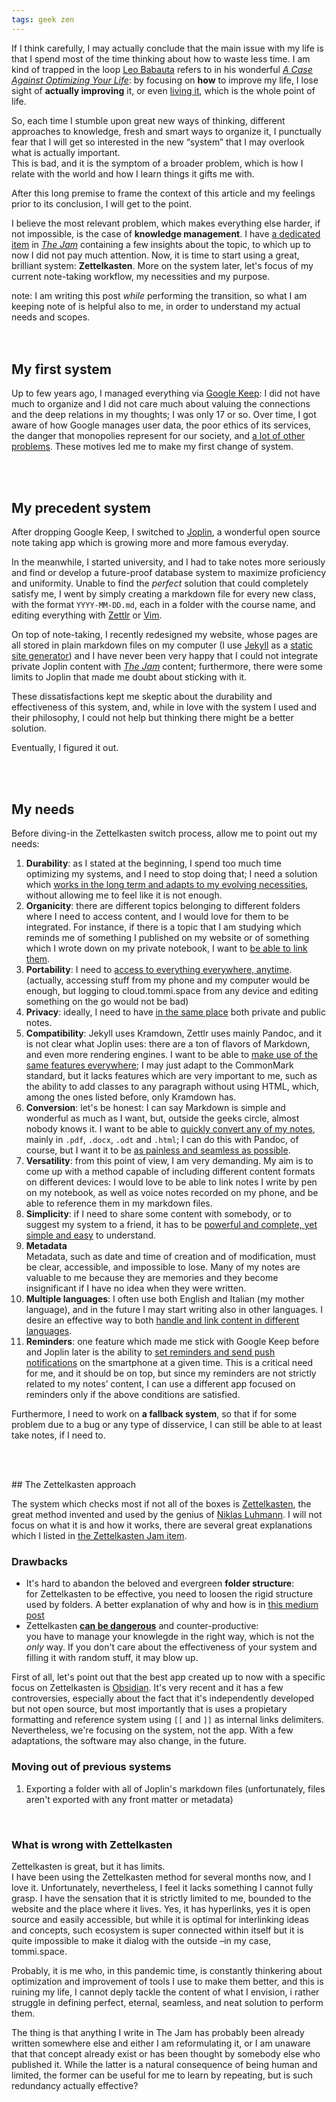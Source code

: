 ```yaml
---
tags: geek zen
---
```

If I think carefully, I may actually conclude that the main issue with my life is that I spend most of the time thinking about how to waste less time. I am kind of trapped in the loop [Leo Babauta](https://zenhabits.net "Zen Habits") refers to in his wonderful [*A Case Against Optimizing Your Life*](https://zenhabits.net/unoptimizing/ "Unoptimizing - Leo Babauta"): by focusing on **how** to improve my life, I lose sight of **actually improving** it, or even [living it](/living "Living"), which is the whole point of life.

So, each time I stumble upon great new ways of thinking, different approaches to knowledge, fresh and smart ways to organize it, I punctually fear that I will get so interested in the new “system” that I may overlook what is actually important.  
This is bad, and it is the symptom of a broader problem, which is how I relate with the world and how I learn things it gifts me with.

After this long premise to frame the context of this article and my feelings prior to its conclusion, I will get to the point.

I believe the most relevant problem, which makes everything else harder, if not impossible, is the case of **knowledge management**. I have [a dedicated item](/knowledge "Knowlegde") in [*The Jam*](/jam "The Jam") containing a few insights about the topic, to which up to now I did not pay much attention. Now, it is time to start using a great, brilliant system: **Zettelkasten**. More on the system later, let's focus of my current note-taking workflow, my necessities and my purpose.

<div class="box">
note: I am writing this post <i>while</i> performing the transition, so what I am keeping note of is helpful also to me, in order to understand my actual needs and scopes.
</div>

<br>
<br>

## My first system

Up to few years ago, I managed everything via [Google Keep](https://keep.google.com "Google Keep"): I did not have much to organize and I did not care much about valuing the connections and the deep relations in my thoughts; I was only 17 or so. Over time, I got aware of how Google manages user data, the poor ethics of its services, the danger that monopolies represent for our society, and [a lot of other problems](/degoogle "DeGoogle"). These motives led me to make my first change of system.

<br>
<br>

## My precedent system

After dropping Google Keep, I switched to [Joplin](https://joplinapp.org "Joplin"), a wonderful open source note taking app which is growing more and more famous everyday.

In the meanwhile, I started university, and I had to take notes more seriously and find or develop a future-proof database system to maximize proficiency and uniformity. Unable to find the *perfect* solution that could completely satisfy me, I went by simply creating a markdown file for every new class, with the format `YYYY-MM-DD.md`, each in a folder with the course name, and editing everything with [Zettlr](https://zettlr.com "Zettlr") or [Vim](https://vim.org "Vim").

On top of note-taking, I recently redesigned my website, whose pages are all stored in plain markdown files on my computer (I use [Jekyll](https://jekyllrb.com "Jekyll") as a [static site generator](https://www.netlify.com/blog/2020/04/14/what-is-a-static-site-generator-and-3-ways-to-find-the-best-one/ "What is a Static Site Generator? And 3 ways to find the best one")) and I have never been very happy that I could not integrate private Joplin content with [*The Jam*](/jam "The Jam") content; furthermore, there were some limits to Joplin that made me doubt about sticking with it.

These dissatisfactions kept me skeptic about the durability and effectiveness of this system, and, while in love with the system I used and their philosophy, I could not help but thinking there might be a better solution.

Eventually, I figured it out.

<br>
<br>

## My needs

Before diving-in the Zettelkasten switch process, allow me to point out my needs:

1. **Durability**: as I stated at the beginning, I spend too much time optimizing my systems, and I need to stop doing that; I need a solution which <u>works in the long term and adapts to my evolving necessities</u>, without allowing me to feel like it is not enough.
1. **Organicity**: there are different topics belonging to different folders where I need to access content, and I would love for them to be integrated. For instance, if there is a topic that I am studying which reminds me of something I published on my website or of something which I wrote down on my private notebook, I want to <u>be able to link them</u>.
1. **Portability**: I need to <u>access to everything everywhere, anytime</u>. (actually, accessing stuff from my phone and my computer would be enough, but logging to cloud.tommi.space from any device and editing something on the go would not be bad)
1. **Privacy**: ideally, I need to have <u>in the same place</u> both private and public notes.
1. **Compatibility**: Jekyll uses Kramdown, Zettlr uses mainly Pandoc, and it is not clear what Joplin uses: there are a ton of flavors of Markdown, and even more rendering engines. I want to be able to <u>make use of the same features everywhere</u>; I may just adapt to the CommonMark standard, but it lacks features which are very important to me, such as the ability to add classes to any paragraph without using HTML, which, among the ones listed before, only Kramdown has.
1. **Conversion**: let's be honest: I can say Markdown is simple and wonderful as much as I want, but, outside the geeks circle, almost nobody knows it. I want to be able to <u>quickly convert any of my notes</u>, mainly in `.pdf`, `.docx`, `.odt` and `.html`; I can do this with Pandoc, of course, but I want it to be <u>as painless and seamless as possible</u>.
1. **Versatility**: from this point of view, I am very demanding. My aim is to come up with a method capable of including different content formats on different devices: I would love to be able to link notes I write by pen on my notebook, as well as voice notes recorded on my phone, and be able to reference them in my markdown files.
1. **Simplicity**: if I need to share some content with somebody, or to suggest my system to a friend, it has to be <u>powerful and complete, yet simple and easy</u> to understand.
1. **Metadata**   
Metadata, such as date and time of creation and of modification, must be clear, accessible, and impossible to lose. Many of my notes are valuable to me because they are memories and they become insignificant if I have no idea when they were written.
1. **Multiple languages**: I often use both English and Italian (my mother language), and in the future I may start writing also in other languages. I desire an effective way to both <u>handle and link content in different languages</u>.
1. **Reminders**: one feature which made me stick with Google Keep before and Joplin later is the ability to <u>set reminders and send push notifications</u> on the smartphone at a given time. This is a critical need for me, and it should be on top, but since my reminders are not strictly related to my notes’ content, I can use a different app focused on reminders only if the above conditions are satisfied.

Furthermore, I need to work on **a fallback system**, so that if for some problem due to a bug or any type of disservice, I can still be able to at least take notes, if I need to.

<br>
<br>

## The Zettelkasten approach

The system which checks most if not all of the boxes is [Zettelkasten](https://en.wikipedia.org/wiki/Zettelkasten "Zettelkasten on Wikipedia"), the great method invented and used by the genius of [Niklas Luhmann](https://en.wikipedia.org/wiki/Niklas_Luhmann "Niklas Luhmann"). I will not focus on what it is and how it works, there are several great explanations which I listed in [the Zettelkasten Jam item](/zettelkasten).

### Drawbacks

- It's hard to abandon the beloved and evergreen **folder structure**:   
for Zettelkasten to be effective, you need to loosen the rigid structure used by folders. A better explanation of why and how is in [this medium post](https://medium.com/@nickmilo22/in-what-ways-can-we-form-useful-relationships-between-notes-9b9ec46973c6)
- Zettelkasten [**can be dangerous**](https://medium.com/@nickmilo22/my-pkm-story-3763985b7a3e) and counter-productive:   
you have to manage your knowlegde in the right way, which is not the *only* way. If you don't care about the effectiveness of your system and filling it with random stuff, it may blow up.

First of all, let's point out that the best app created up to now with a specific focus on Zettelkasten is [Obsidian](https://obsidian.md). It's very recent and it has a few controversies, especially about the fact that it's independently developed but not open source, but most importantly that is uses a propietary formatting and reference system using `[[` and `]]` as internal links delimiters. Nevertheless, we're focusing on the system, not the app. With a few adaptations, the software may also change, in the future.

### Moving out of previous systems

1. Exporting a folder with all of Joplin's markdown files (unfortunately, files aren't exported with any front matter or metadata)


<br>

### What is wrong with Zettelkasten

Zettelkasten is great, but it has limits.  
I have been using the Zettelkasten method for several months now, and I love it. Unfortunately, nevertheless, I feel it lacks something I cannot fully grasp. I have the sensation that it is strictly limited to me, bounded to the website and the place where it lives. Yes, it has hyperlinks, yes it is open source and easily accessible, but while it is optimal for interlinking ideas and concepts, such ecosystem is super connected within itself but it is quite impossible to make it dialog with the outside –in my case, tommi.space.

Probably, it is me who, in this pandemic time, is constantly thinkering about optimization and improvement of tools I use to make them better, and this is ruining my life, I cannot deply tackle the content of what I envision, i rather struggle in defining perfect, eternal, seamless, and neat solution to perform them.

The thing is that anything I write in The Jam has probably been already written somewhere else and either I am reformulating it, or I am unaware that that concept already exist or has been thought by somebody else who published it. While the latter is a natural consequence of being human and limited, the former can be useful for me to learn by repeating, but is such redundancy actually effective?
